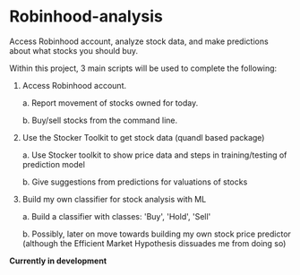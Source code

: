 # Robinhood-analysis
Access Robinhood account, analyze stock data, and make predictions about what stocks you should buy.

Within this project, 3 main scripts will be used to complete the following:

  1. Access Robinhood account.

      a. Report movement of stocks owned for today.

      b. Buy/sell stocks from the command line.

  2. Use the Stocker Toolkit to get stock data (quandl based package)

      a. Use Stocker toolkit to show price data and steps in training/testing of prediction model

      b. Give suggestions from predictions for valuations of stocks

  3. Build my own classifier for stock analysis with ML

      a. Build a classifier with classes: 'Buy', 'Hold', 'Sell'

      b. Possibly, later on move towards building my own stock price predictor (although the Efficient Market Hypothesis dissuades me from doing so)


**Currently in development**
